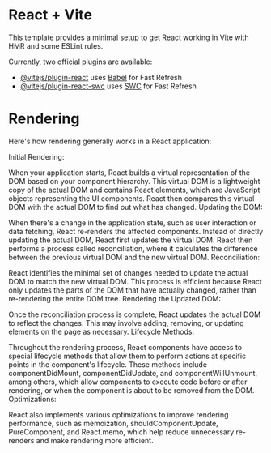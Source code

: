 # React + Vite

This template provides a minimal setup to get React working in Vite with HMR and some ESLint rules.

Currently, two official plugins are available:

- [@vitejs/plugin-react](https://github.com/vitejs/vite-plugin-react/blob/main/packages/plugin-react/README.md) uses [Babel](https://babeljs.io/) for Fast Refresh
- [@vitejs/plugin-react-swc](https://github.com/vitejs/vite-plugin-react-swc) uses [SWC](https://swc.rs/) for Fast Refresh


# Rendering

Here's how rendering generally works in a React application:

Initial Rendering:

When your application starts, React builds a virtual representation of the DOM based on your component hierarchy.
This virtual DOM is a lightweight copy of the actual DOM and contains React elements, which are JavaScript objects representing the UI components.
React then compares this virtual DOM with the actual DOM to find out what has changed.
Updating the DOM:

When there's a change in the application state, such as user interaction or data fetching, React re-renders the affected components.
Instead of directly updating the actual DOM, React first updates the virtual DOM.
React then performs a process called reconciliation, where it calculates the difference between the previous virtual DOM and the new virtual DOM.
Reconciliation:

React identifies the minimal set of changes needed to update the actual DOM to match the new virtual DOM.
This process is efficient because React only updates the parts of the DOM that have actually changed, rather than re-rendering the entire DOM tree.
Rendering the Updated DOM:

Once the reconciliation process is complete, React updates the actual DOM to reflect the changes.
This may involve adding, removing, or updating elements on the page as necessary.
Lifecycle Methods:

Throughout the rendering process, React components have access to special lifecycle methods that allow them to perform actions at specific points in the component's lifecycle.
These methods include componentDidMount, componentDidUpdate, and componentWillUnmount, among others, which allow components to execute code before or after rendering, or when the component is about to be removed from the DOM.
Optimizations:

React also implements various optimizations to improve rendering performance, such as memoization, shouldComponentUpdate, PureComponent, and React.memo, which help reduce unnecessary re-renders and make rendering more efficient.